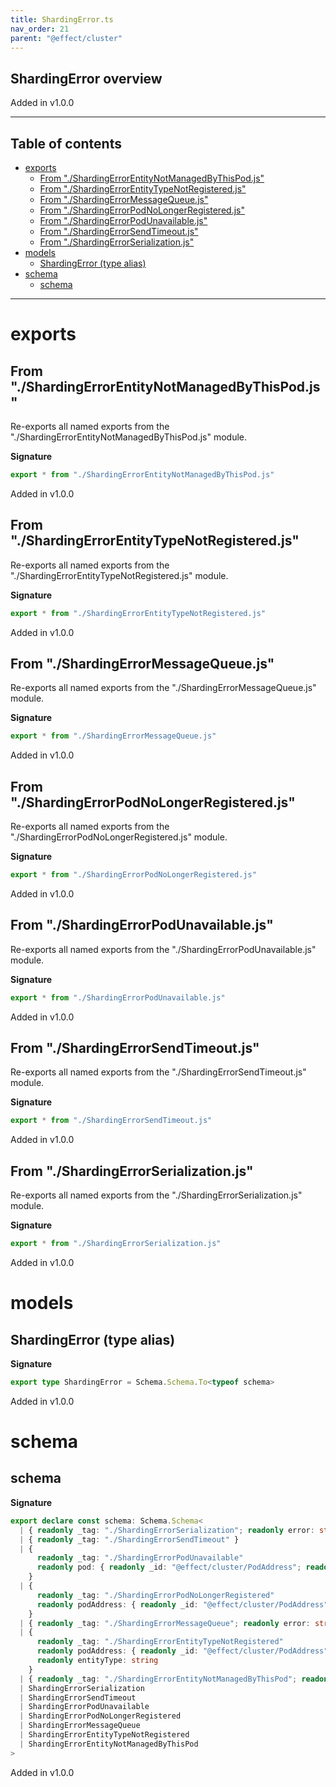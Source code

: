```yaml
---
title: ShardingError.ts
nav_order: 21
parent: "@effect/cluster"
---
```


## ShardingError overview

Added in v1.0.0

---

<h2 class="text-delta">Table of contents</h2>

- [exports](#exports)
  - [From "./ShardingErrorEntityNotManagedByThisPod.js"](#from-shardingerrorentitynotmanagedbythispodjs)
  - [From "./ShardingErrorEntityTypeNotRegistered.js"](#from-shardingerrorentitytypenotregisteredjs)
  - [From "./ShardingErrorMessageQueue.js"](#from-shardingerrormessagequeuejs)
  - [From "./ShardingErrorPodNoLongerRegistered.js"](#from-shardingerrorpodnolongerregisteredjs)
  - [From "./ShardingErrorPodUnavailable.js"](#from-shardingerrorpodunavailablejs)
  - [From "./ShardingErrorSendTimeout.js"](#from-shardingerrorsendtimeoutjs)
  - [From "./ShardingErrorSerialization.js"](#from-shardingerrorserializationjs)
- [models](#models)
  - [ShardingError (type alias)](#shardingerror-type-alias)
- [schema](#schema)
  - [schema](#schema-1)

---

# exports

## From "./ShardingErrorEntityNotManagedByThisPod.js"

Re-exports all named exports from the "./ShardingErrorEntityNotManagedByThisPod.js" module.

**Signature**

```ts
export * from "./ShardingErrorEntityNotManagedByThisPod.js"
```

Added in v1.0.0

## From "./ShardingErrorEntityTypeNotRegistered.js"

Re-exports all named exports from the "./ShardingErrorEntityTypeNotRegistered.js" module.

**Signature**

```ts
export * from "./ShardingErrorEntityTypeNotRegistered.js"
```

Added in v1.0.0

## From "./ShardingErrorMessageQueue.js"

Re-exports all named exports from the "./ShardingErrorMessageQueue.js" module.

**Signature**

```ts
export * from "./ShardingErrorMessageQueue.js"
```

Added in v1.0.0

## From "./ShardingErrorPodNoLongerRegistered.js"

Re-exports all named exports from the "./ShardingErrorPodNoLongerRegistered.js" module.

**Signature**

```ts
export * from "./ShardingErrorPodNoLongerRegistered.js"
```

Added in v1.0.0

## From "./ShardingErrorPodUnavailable.js"

Re-exports all named exports from the "./ShardingErrorPodUnavailable.js" module.

**Signature**

```ts
export * from "./ShardingErrorPodUnavailable.js"
```

Added in v1.0.0

## From "./ShardingErrorSendTimeout.js"

Re-exports all named exports from the "./ShardingErrorSendTimeout.js" module.

**Signature**

```ts
export * from "./ShardingErrorSendTimeout.js"
```

Added in v1.0.0

## From "./ShardingErrorSerialization.js"

Re-exports all named exports from the "./ShardingErrorSerialization.js" module.

**Signature**

```ts
export * from "./ShardingErrorSerialization.js"
```

Added in v1.0.0

# models

## ShardingError (type alias)

**Signature**

```ts
export type ShardingError = Schema.Schema.To<typeof schema>
```

Added in v1.0.0

# schema

## schema

**Signature**

```ts
export declare const schema: Schema.Schema<
  | { readonly _tag: "./ShardingErrorSerialization"; readonly error: string }
  | { readonly _tag: "./ShardingErrorSendTimeout" }
  | {
      readonly _tag: "./ShardingErrorPodUnavailable"
      readonly pod: { readonly _id: "@effect/cluster/PodAddress"; readonly host: string; readonly port: number }
    }
  | {
      readonly _tag: "./ShardingErrorPodNoLongerRegistered"
      readonly podAddress: { readonly _id: "@effect/cluster/PodAddress"; readonly host: string; readonly port: number }
    }
  | { readonly _tag: "./ShardingErrorMessageQueue"; readonly error: string }
  | {
      readonly _tag: "./ShardingErrorEntityTypeNotRegistered"
      readonly podAddress: { readonly _id: "@effect/cluster/PodAddress"; readonly host: string; readonly port: number }
      readonly entityType: string
    }
  | { readonly _tag: "./ShardingErrorEntityNotManagedByThisPod"; readonly entityId: string },
  | ShardingErrorSerialization
  | ShardingErrorSendTimeout
  | ShardingErrorPodUnavailable
  | ShardingErrorPodNoLongerRegistered
  | ShardingErrorMessageQueue
  | ShardingErrorEntityTypeNotRegistered
  | ShardingErrorEntityNotManagedByThisPod
>
```

Added in v1.0.0
